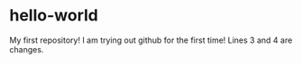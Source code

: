 # hello-world
My first repository!
I am trying out github for the first time!
Lines 3 and 4 are changes.
